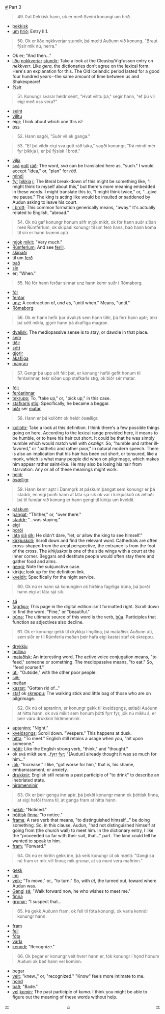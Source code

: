 [#](#) Part 3

>49\. Þat Þekkisk hann, ok er með Sveini konungi um hríð.

* [þekkisk](https://en.wiktionary.org/wiki/%C3%BEekkja)
* [um](https://en.wiktionary.org/wiki/um#Old_Norse) [hríð](http://www.germanic-lexicon-project.org/cgi-bin/gmc_search_v3?cmd=viewthis&id=cv:b0285:26); Entry II.1.

>50\. Ok er liðu nǫkkverjar stundir, þá mælti Auðunn við konung. "Braut fýsir mik nú, herra."

* Ok er; "And then..."
* [liðu](https://en.wiktionary.org/wiki/l%C3%AD%C3%B0a#Icelandic) [nokkverjar](http://www.germanic-lexicon-project.org/cgi-bin/gmc_search_v3?cmd=viewthis&id=cv:b0451:33) [stundir](https://en.wiktionary.org/wiki/stund#Old_Norse); Take a look at the Cleasby/Vigfusson entry on _nekkverr_. Like _gera_, the dictionaries don't agree on the lexical form. Here's an explanation for this. The Old Icelandic period lasted for a good four hundred years--the same amount of time between us and Shakespeare!
* [fýsir](http://www.germanic-lexicon-project.org/cgi-bin/gmc_search_v3?cmd=viewthis&id=cv:b0184:14)

>51\. Konungr svarar heldr seint, "Hvat villtu þá," segir hann, "ef þú vil eigi með oss vera?"

* [seint](https://en.wiktionary.org/wiki/seinn#Icelandic)
* [villtu](https://en.wiktionary.org/wiki/vilja#Old_Norse)
* eigi; Think about which one this is!
* [oss](https://en.wiktionary.org/wiki/ek#Pronoun_4)

>52\. Hann sagði, "Suðr vil ek ganga."

>53\. "Ef þú vildir eigi svá gott ráð taka," sagði konungr, "Þá mindi mér fyr þikkja í, er þú fýsisk í brott."

* [vilja](https://en.wiktionary.org/wiki/vilja#Verb_4)
* [svá](https://en.wiktionary.org/wiki/sv%C3%A1#Old_Norse) [gott](https://en.wiktionary.org/wiki/g%C3%B3%C3%B0r#Old_Norse) [ráð](https://en.wiktionary.org/wiki/r%C3%A1%C3%B0#Old_Norse); The word, _svá_ can be translated here as, "such." I would accept "idea," or, "plan" for _ráð_.
* [mindi](https://en.wiktionary.org/wiki/munu#Old_Norse)
* [fyr](http://www.germanic-lexicon-project.org/cgi-bin/gmc_search_v3?cmd=viewthis&id=cv:b0180:5) [þikkja](http://www.germanic-lexicon-project.org/cgi-bin/gmc_search_v3?cmd=viewthis&id=cv:b0753:26) [í](https://en.wiktionary.org/wiki/%C3%AD#Preposition_4); The literal break-down of this might be something like, "I might think to myself about this," but there's more meaning embedded in these words. I might translate this to, "I might think twice," or, "...give me pause." The king is acting like would be insulted or saddened by Audun asking to leave his court.
* [í brott](http://www.germanic-lexicon-project.org/cgi-bin/gmc_search_v3?cmd=viewthis&id=cv:b0076:41); This common formation generically means, "away." It's actually related to English, "abroad."

>54\. Ok nú gaf konungr honum silfr mjǫk mikit, ok fór hann suðr síðan með Rúmferlum, ok skipaði konungr til um ferð hans, bað hann koma til sín er hann kvæmi aptr.

* [mjǫk](http://www.germanic-lexicon-project.org/cgi-bin/gmc_search_v3?cmd=viewthis&id=cv:b0433:5) [mikit](https://en.wiktionary.org/wiki/mikill#Old_Norse); "Very much."
* [Rúmferlum](http://www.germanic-lexicon-project.org/cgi-bin/gmc_search_v3?cmd=viewthis&id=cv:b0502:39); And see [ferill](https://en.wiktionary.org/wiki/ferill#Old_Norse).
* [skipaði](https://en.wiktionary.org/wiki/skipa#Old_Norse)
* til um [ferð](https://en.wiktionary.org/wiki/fer%C3%B0#Old_Norse)
* [bað](https://en.wiktionary.org/wiki/bi%C3%B0ja#Old_Norse)
* [sín](https://en.wiktionary.org/wiki/sinn#Old_Norse)
* er; "When."

>55\. Nú fór hann ferðar sinnar unz hann kemr suðr í Rómaborg.

* [fór](https://en.wiktionary.org/wiki/fara#Old_Norse)
* [ferðar](https://en.wiktionary.org/wiki/fer%C3%B0#Old_Norse)
* [unz](https://en.wiktionary.org/wiki/unz); A contraction of, _und es_, "until when." Means, "until."
* [Rómaborg](http://www.germanic-lexicon-project.org/cgi-bin/gmc_search_v3?cmd=viewthis&id=cv:b0502:35)

>56\. Ok er hann hefir þar dvalizk sem hann tíðir, þá ferr hann aptr; tekr þá sótt mikla, gjǫrir hann þá ákafliga magran.

* [dvalisk](https://en.wiktionary.org/wiki/dvelja#Old_Norse); The mediopassive sense is to stay, or dawdle in that place.
* [sem](https://en.wiktionary.org/wiki/sem#Old_Norse)
* [tíðir](https://en.wiktionary.org/wiki/t%C3%AD%C3%B0a)
* [sótt](https://en.wiktionary.org/wiki/s%C3%B3tt#Old_Norse)
* [gjǫrir](https://en.wiktionary.org/wiki/gera#Old_Norse)
* [ákafliga](http://www.germanic-lexicon-project.org/cgi-bin/gmc_search_v3?cmd=viewthis&id=cv:b0041:28)
* [magran](https://en.wiktionary.org/wiki/magr)

>57\. Gengr þá upp allt féit þat, er konungr hafði gefit honum til ferðarinnar, tekr síðan upp stafkarls stíg, ok biðr sér matar.

* [féit](https://en.wiktionary.org/wiki/f%C3%A9#Noun_3)
* [ferðarinnar](https://en.wiktionary.org/wiki/fer%C3%B0#Old_Norse)
* [tekr](https://en.wiktionary.org/wiki/taka#Verb_4)[upp](https://en.wiktionary.org/wiki/upp#Old_Norse); To, "take up," or, "pick up," in this case.
* [stafkarls](https://en.wiktionary.org/wiki/stafkarl) [stíg](https://en.wiktionary.org/wiki/st%C3%ADg); Specifically, he became a beggar.
* [biðr](https://en.wiktionary.org/wiki/bi%C3%B0ja#Old_Norse) sér [matar](https://en.wiktionary.org/wiki/matr)


>58\. Hann er þá kollóttr ok heldr ósælligr.

* [kollóttr](http://www.germanic-lexicon-project.org/cgi-bin/gmc_search_v3?cmd=viewthis&id=cv:b0348:5); Take a look at this definition. I think there's a few possible things going on here. According to the lexical range provided here, it means to be humble, or to have his hair cut short. It could be that he was simply humble which would match well with _ósæligr_. So, "humble and rather ill-favored," or "pathetic and rather poor," in natural modern speech. There is also an implication that his hair has been cut short, or tonsured, like a monk, which is what many people did when on pilgrimage, which makes him appear rather saint-like. He may also be losing his hair from starvation. Any or all of these meanings might work.
* [heldr](https://en.wiktionary.org/wiki/heldr)
* [ósælligr](http://lexicon.ff.cuni.cz/html/oi_cleasbyvigfusson/b0666.html)

>59\. Hann kemr aptr í Danmǫrk at páskum þangat sem konungr er þá staddr, en eigi þorði hann at láta sjá sik ok var í kirkjuskoti ok ætlaði þá til fundar við konung er hann gengi til kirkju um kveldit.

* [páskum](https://en.wiktionary.org/wiki/p%C3%A1skar#Icelandic)
* [þangat](https://en.wiktionary.org/wiki/%C3%BEanga%C3%B0); "Thither," or, "over there."
* [staddr](https://en.wiktionary.org/wiki/ste%C3%B0ja#Old_Norse); "...was staying."
* [eigi](https://en.wiktionary.org/wiki/eigi#Old_Norse)
* [þorði](https://en.wiktionary.org/wiki/%C3%BEora#Old_Norse)
* [láta](https://en.wiktionary.org/wiki/l%C3%A1ta#Old_Norse) [sjá](https://en.wiktionary.org/wiki/sj%C3%A1#Old_Norse) [sik](https://en.wiktionary.org/wiki/s%C3%A9r#Old_Norse); He didn't dare, "let, or allow the king to see himself."
* [kirkjuskoti](http://www.germanic-lexicon-project.org/cgi-bin/gmc_search_v3?cmd=viewthis&id=cv:b0339:13); Scroll down and find the relevant word. Cathedrals are often cross-shaped from the areal perspective, the entrance is from the foot of the cross. The _kirkjuskot_ is one of the side wings with a court at the inner corner. Beggars and destitute people would often stay there and gather food and alms.
* [gengi](https://en.wiktionary.org/wiki/ganga#Old_Norse); Note the subjunctive case.
* kirkju; look up for the definition link.
* [kveldit](https://en.wiktionary.org/wiki/kveld#Old_Norse); Specifically for the night service.

>60\. Ok nú er hann sá konunginn ok hirðina fagrliga búna, þá þorði hann eigi at láta sjá sik.

* [sá](https://en.wiktionary.org/wiki/sj%C3%A1#Verb_2)
* [fagrliga](http://www.germanic-lexicon-project.org/cgi-bin/gmc_search_v3?cmd=viewthis&id=cv:b0137:3); This page in the digital edition isn't formatted right. Scroll down to find the word. "Fine," or "beautiful."
* [búna](https://en.wiktionary.org/wiki/b%C3%BAinn#Old_Norse); The ultimate source of this word is the verb, [búa](https://en.wiktionary.org/wiki/b%C3%BAa#Old_Norse). Participles that function as adjectives also decline.

>61\. Ok er konungr gekk til drykkju í hǫllina, þá mataðisk Auðunn úti, sem siðr er til Rúmferla meðan þeir hafa eigi kastat staf ok skreppu.

* [drykkju](https://en.wiktionary.org/wiki/drykkja#Old_Norse)
* [hollina](https://en.wiktionary.org/wiki/h%C7%ABll#Old_Norse)
* [mataðisk](https://en.wiktionary.org/wiki/mata#Old_Norse); An interesting word. The active voice conjugation means, "to feed," someone or something. The mediopassive means, "to eat." So, "feed yourself."
* [úti](http://www.germanic-lexicon-project.org/cgi-bin/gmc_search_v3?cmd=viewthis&id=cv:b0671:16); "Outside," with the other poor people.
* [siðr](https://en.wiktionary.org/wiki/si%C3%B0r)
* [meðan](https://en.wiktionary.org/wiki/me%C3%B0an#Old_Norse)
* [kastat](https://en.wiktionary.org/wiki/kasta#Old_Norse); "Gotten rid of..."
* [staf](https://en.wiktionary.org/wiki/stafr) ok [skreppu](https://en.wiktionary.org/wiki/skreppa#Etymology_2); The walking stick and little bag of those who are on pilgrimage.

>62\. Ok nú of aptaninn, er konungr gekk til kveldsǫngs, ætlaði Auðunn at hitta hann, ok svá mikit sem honum þótti fyrr fyr, jók nú miklu á, er þeir váru drukknir hirðmenninir.

* [aptaninn](https://en.wiktionary.org/wiki/aftann#Icelandic); "Night."
* [kveldsongs](http://www.germanic-lexicon-project.org/cgi-bin/gmc_search_v3?cmd=formquery2&query=kveld&startrow=1); Scroll down. "Vespers." This happens at dusk.
* [hitta](https://en.wiktionary.org/wiki/hitta#Verb_5); "To meet." English still retains a usage when you, "hit upon someone."
* [þótti](https://en.wiktionary.org/wiki/%C3%BEykkja#Old_Norse); Like the English strong verb, "think," and "thought."
* ok svá mikit sem...[fyrr](https://en.wiktionary.org/wiki/fyrr#Old_Norse) [fyr](https://en.wiktionary.org/wiki/fyrir#Old_Norse); "[Audun] already thought it was so much for him..."
* [jók](https://en.wiktionary.org/wiki/auka#Old_Norse); "Increase." I like, "got worse for him," that is, his shame, embarrassment, or anxiety.
* [drukknir](https://en.wiktionary.org/wiki/drekka#Old_Norse); English still retains a past participle of "to drink" to describe an inebriated state.
* [hirðmenninir](http://www.germanic-lexicon-project.org/cgi-bin/gmc_search_v3?cmd=viewthis&id=cv:b0264:5)

>63\. Ok er þeir gengu inn aptr, þá þekði konungr mann ok þóttisk finna, at eigi hafði frama til, at ganga fram at hitta hann.

* [þekði](https://en.wiktionary.org/wiki/%C3%BEekkja); "Noticed."
* [þóttisk](https://en.wiktionary.org/wiki/%C3%BEykkja#Old_Norse) [finna](https://en.wiktionary.org/wiki/finna#Old_Norse); "to notice." 
* [frama](http://www.germanic-lexicon-project.org/cgi-bin/gmc_search_v3?cmd=viewthis&id=cv:b0170:2); A rare verb that means, "to distinguished himself..." be doing something. So, in this clause, Audun, "had not distinguished himself at going from (the church wall) to meet him. In the dictionary entry, I like the "proceeded so far with their suit, that..." part. The kind could tell he wanted to speak to him.
* [fram](https://en.wiktionary.org/wiki/fram#Old_Norse); "Forward."

>64\. Ok nú er hirðin gekk inn, þá veik konungr út ok mælti: "Gangi sá nú fram er mik vill finna; mik grunar, at sá muni vera maðrinn."

* [gekk](https://en.wiktionary.org/wiki/ganga#Old_Norse)
* [inn](https://en.wiktionary.org/wiki/inn#Old_Norse)
* [veik](http://www.germanic-lexicon-project.org/cgi-bin/gmc_search_v3?cmd=viewthis&id=cv:b0716:8); "To move," or,. "to turn." So, with _út_, the turned out, toward where Audun was.
* [Gangi](https://en.wiktionary.org/wiki/ganga#Old_Norse) [sá](https://en.wiktionary.org/wiki/s%C3%A1#Old_Norse); "Walk forward now, he who wishes to meet me."
* [finna](https://en.wiktionary.org/wiki/finna#Old_Norse)
* [grunar](https://en.wiktionary.org/wiki/gruna); "I suspect that...

>65\. Þá gekk Auðunn fram, ok fell til fóta konungi, ok varla kenndi konungr hann.

* [fram](https://en.wiktionary.org/wiki/fram#Old_Norse)
* [fell](https://en.wiktionary.org/wiki/falla#Old_Norse)
* [fóta](https://en.wiktionary.org/wiki/f%C3%B3tr)
* [varla](https://en.wiktionary.org/wiki/varla)
* [kenndi](https://en.wiktionary.org/wiki/kenna#Old_Norse); "Recognize."

>66\. Ok þegar er konungr veit hverr hann er, tók konungr í hǫnd honum Auðuni ok bað hann vel kominn.

* [þegar](http://www.germanic-lexicon-project.org/cgi-bin/gmc_search_v3?cmd=viewthis&id=cv:b0732:22) 
* [veit](https://en.wiktionary.org/wiki/vita#Old_Norse); "knew.," or, "recognized." "Know" feels more intimate to me.
* [hǫnd](https://en.wiktionary.org/wiki/h%C7%ABnd)
* [bað](https://en.wiktionary.org/wiki/bi%C3%B0ja#Old_Norse); "Bade."
* [vel](https://en.wiktionary.org/wiki/vel#Old_Norse) [komin](https://en.wiktionary.org/wiki/koma#Old_Norse); The past participle of _koma_. I think you might be able to figure out the meaning of these words without help.

<div style="float: left"><a href="http://rcblack.net/reader/audun2">⇦</a></div>
<div style="float: right"><a href="http://rcblack.net/reader/audun4">⇨</a></div>
<div style="margin: 0 auto; width: 100px;"><a href="http://rcblack.net/grammar/front">&#8962;</a></div>

